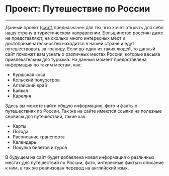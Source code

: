 # Проект: Путешествие по России
------
Данный проект [(сайт)](https://kunpitun.github.io/russian-travel/) предназначен для тех, кто хочет открыть для себя нашу страну в туристическом направлении. Большинство россиян даже не представляют, на сколько много интересных мест и достопримечательностей находится в нашей стране и едут путешествовать за границу. Если вы один из таких людей, то данный сайт поможет вам узнать о различных местах России, которые весьма привлекательны для туризма. На данный момент предоставлена информация по таким местам, как:
* Куршская коса
* Кольский полуостров
* Алтайский край
* Байкал
* Карелия

Здесь вы можете найти общую информацию, фото и факты о путешествиях по России. Так же на сайте имеются ссылки на полезные сервисы для путешествий, такие как:
* Карты
* Погода 
* Расписание транспорта
* Календарь
* Покупка билетов и туров

В будущем на сайт будет добавлена новая информация о различных местах для путешествий по России, фото, интересные факты и описание к ним, а так же реализован перевод на английский язык.